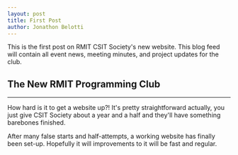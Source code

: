 ```yaml
---
layout: post
title: First Post
author: Jonathon Belotti
---
```


This is the first post on RMIT CSIT Society's new website. This blog feed will contain all event news, meeting minutes, and project updates for the club.

## The New RMIT Programming Club
-----

How hard is it to get a website up?! It's pretty straightforward actually, you just give CSIT Society about a year and a half and they'll have something barebones finished.

After many false starts and half-attempts, a working website has finally been set-up. Hopefully it will improvements to it will be fast and regular.

